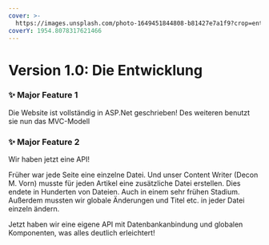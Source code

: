 ```yaml
---
cover: >-
  https://images.unsplash.com/photo-1649451844808-b81427e7a1f9?crop=entropy&cs=tinysrgb&fm=jpg&ixid=MnwxOTcwMjR8MHwxfHNlYXJjaHwxfHxjJTIzfGVufDB8fHx8MTY2NjMwNDc4MQ&ixlib=rb-4.0.3&q=80
coverY: 1954.8078317621466
---
```


# Version 1.0: Die Entwicklung

### **✨ Major Feature 1**

Die Website ist vollständig in ASP.Net geschrieben! Des weiteren benutzt sie nun das MVC-Modell

### **✨ Major Feature 2**

Wir haben jetzt eine API!

Früher war jede Seite eine einzelne Datei. Und unser Content Writer (Decon M. Vorn) musste für jeden Artikel eine zusätzliche Datei erstellen. Dies endete in Hunderten von Dateien. Auch in einem sehr frühen Stadium. Außerdem mussten wir globale Änderungen und Titel etc. in jeder Datei einzeln ändern.

Jetzt haben wir eine eigene API mit Datenbankanbindung und globalen Komponenten, was alles deutlich erleichtert!
